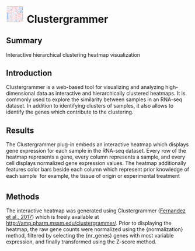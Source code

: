 <img src="img/clustergrammer-icon.png" width="50px"> Clustergrammer
================
Summary
----------------
Interactive hierarchical clustering heatmap visualization

Introduction
----------------
Clustergrammer is a web-based tool for visualizing and analyzing high-dimensional data as interactive and hierarchically clustered heatmaps.  It is commonly used to explore the similarity between samples in an RNA-seq dataset. In addition to identifying clusters of samples, it also allows to identify the genes which contribute to the clustering.

Results
----------------
The Clustergrammer plug-in embeds an interactive heatmap which displays gene expression for each sample in the RNA-seq dataset. Every row of the heatmap represents a gene, every column represents a sample, and every cell displays normalized gene expression values. The heatmap additionally features color bars beside each column which represent prior knowledge of each sample  for example, the tissue of origin or experimental treatment

Methods
----------------
The interactive heatmap was generated using Clustergrammer (<a href='#10.1038/sdata.2017.151'>Fernandez et al., 2017</a>) which is freely available at http://amp.pharm.mssm.edu/clustergrammer/. Prior to displaying the heatmap, the raw gene counts were normalized using the {normalization} method, filtered by selecting the {nr_genes} genes with most variable expression, and finally transformed using the Z-score method.